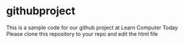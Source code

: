 # githubproject
This is a sample code for our github project at Learn Computer Today
Please clone this repository to your repo and edit the html file
